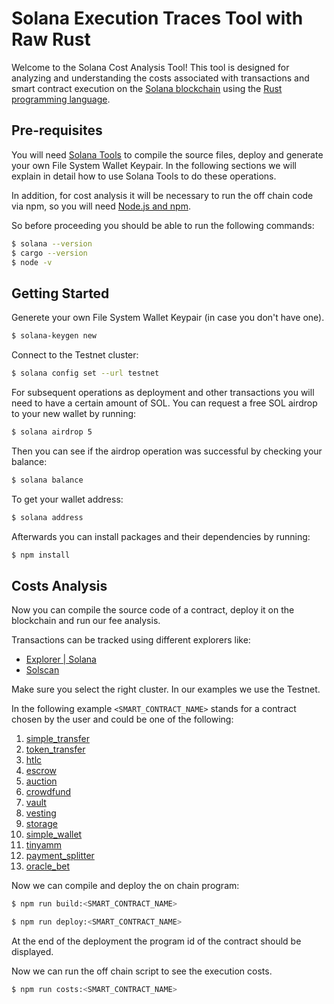 
# Solana Execution Traces Tool with Raw Rust

Welcome to the Solana Cost Analysis Tool! This tool is designed for analyzing and understanding the costs associated with transactions and smart contract execution on the [Solana blockchain](https://solana.com) using the [Rust programming language](https://www.rust-lang.org/).

<a name="dependences_anchor"></a>
## Pre-requisites

You will need [Solana Tools](https://docs.solana.com/cli/install-solana-cli-tools) to compile the source files, deploy and generate your own File System Wallet Keypair. In the following sections we will explain in detail how to use Solana Tools to do these operations.

In addition, for cost analysis it will be necessary to run the off chain code via npm, so you will need [Node.js and npm](https://docs.npmjs.com/downloading-and-installing-node-js-and-npm).

So before proceeding you should be able to run the following commands:

```sh
$ solana --version
$ cargo --version
$ node -v
```

<a name="getting_started_anchor"></a>
## Getting Started

Generete your own File System Wallet Keypair (in case you don't have one).
```sh
$ solana-keygen new
```

Connect to the Testnet cluster:
```sh
$ solana config set --url testnet
```

For subsequent operations as deployment and other transactions you will need to have a certain amount of SOL. You can request a free SOL airdrop to your new wallet by running:
```sh
$ solana airdrop 5
```

Then you can see if the airdrop operation was successful by checking your balance:
```sh
$ solana balance
```

To get your wallet address:
```sh
$ solana address 	
```

Afterwards you can install packages and their dependencies by running:
```sh
$ npm install
```

## Costs Analysis

Now you can compile the source code of a contract, deploy it on the blockchain and run our fee analysis.

Transactions can be tracked using different explorers like:
- [Explorer | Solana](https://explorer.solana.com/?cluster=testnet)
- [Solscan](https://solscan.io/?cluster=testnet)

Make sure you select the right cluster. In our examples we use the Testnet.

In the following example `<SMART_CONTRACT_NAME>` stands for a contract chosen by the user and could be one of the following:

1. [simple_transfer](../../contracts/simple_transfer)
1. [token_transfer](../../contracts/token_transfer)
1. [htlc](../../contracts/htlc)
1. [escrow](../../contracts/escrow)
1. [auction](../../contracts/auction)
1. [crowdfund](../../contracts/crowdfund)
1. [vault](../../contracts/vault)
1. [vesting](../../contracts/vesting)
1. [storage](../../contracts/storage)
1. [simple_wallet](../../contracts/simple_wallet)
1. [tinyamm](../../contracts/tinyamm)
1. [payment_splitter](../../contracts/payment_splitter)
1. [oracle_bet](../../contracts/oracle_bet)

Now we can compile and deploy the on chain program:
```sh
$ npm run build:<SMART_CONTRACT_NAME>
```
```sh
$ npm run deploy:<SMART_CONTRACT_NAME>
```
At the end of the deployment the program id of the contract should be displayed.

Now we can run the off chain script to see the execution costs.
```sh
$ npm run costs:<SMART_CONTRACT_NAME> 
```